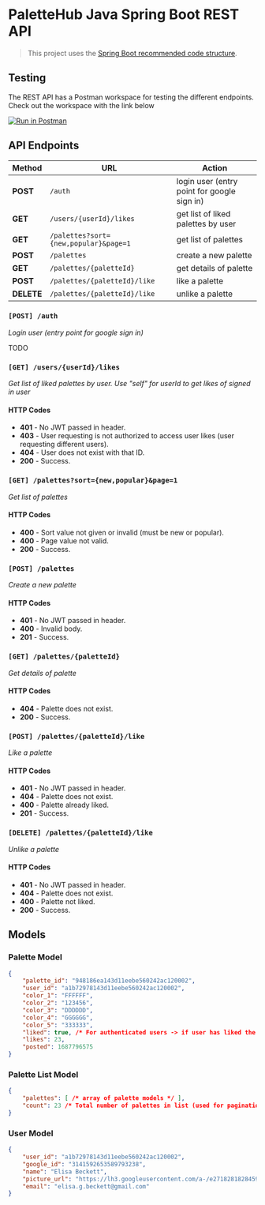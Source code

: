 # **PaletteHub Java Spring Boot REST API**

> This project uses the [Spring Boot recommended code structure](https://docs.spring.io/spring-boot/docs/current/reference/html/using.html#using.structuring-your-code).

## Testing

The REST API has a Postman workspace for testing the different endpoints. Check out the workspace with the link below

[![Run in Postman](https://run.pstmn.io/button.svg)](https://app.getpostman.com/run-collection/10733824-9261f960-1a63-4ca8-821e-55fafb61e8b9?action=collection%2Ffork&source=rip_markdown&collection-url=entityId%3D10733824-9261f960-1a63-4ca8-821e-55fafb61e8b9%26entityType%3Dcollection%26workspaceId%3D08ab66a1-4aa5-4b47-9949-90ef7a55049c)

## API Endpoints

| Method     | URL                                   | Action                                      |
| ------     | ---                                   | ------                                      |
| **POST**   | `/auth`                               | login user (entry point for google sign in) |
| **GET**    | `/users/{userId}/likes`               | get list of liked palettes by user          |
| **GET**    | `/palettes?sort={new,popular}&page=1` | get list of palettes                        |
| **POST**   | `/palettes`                           | create a new palette                        |
| **GET**    | `/palettes/{paletteId}`               | get details of palette                      |
| **POST**   | `/palettes/{paletteId}/like`          | like a palette                              |
| **DELETE** | `/palettes/{paletteId}/like`          | unlike a palette                            |

### `[POST] /auth`

*Login user (entry point for google sign in)*

TODO

### `[GET] /users/{userId}/likes`

*Get list of liked palettes by user. Use "self" for userId to get likes of signed in user*

#### **HTTP Codes**
- **401** - No JWT passed in header.
- **403** - User requesting is not authorized to access user likes (user requesting different users).
- **404** - User does not exist with that ID.
- **200** - Success.

### `[GET] /palettes?sort={new,popular}&page=1`

*Get list of palettes*

#### **HTTP Codes**
- **400** - Sort value not given or invalid (must be new or popular).
- **400** - Page value not valid.
- **200** - Success.

### `[POST] /palettes`

*Create a new palette*

#### **HTTP Codes**
- **401** - No JWT passed in header.
- **400** - Invalid body.
- **201** - Success.

### `[GET] /palettes/{paletteId}`

*Get details of palette*

#### **HTTP Codes**
- **404** - Palette does not exist.
- **200** - Success.

### `[POST] /palettes/{paletteId}/like`

*Like a palette*

#### **HTTP Codes**
- **401** - No JWT passed in header.
- **404** - Palette does not exist.
- **400** - Palette already liked.
- **201** - Success.

### `[DELETE] /palettes/{paletteId}/like`

*Unlike a palette*

#### **HTTP Codes**
- **401** - No JWT passed in header.
- **404** - Palette does not exist.
- **400** - Palette not liked.
- **200** - Success.

## Models

### Palette Model

```json
{
    "palette_id": "948186ea143d11eebe560242ac120002",
    "user_id": "a1b72978143d11eebe560242ac120002",
    "color_1": "FFFFFF",
    "color_2": "123456",
    "color_3": "DDDDDD",
    "color_4": "GGGGGG",
    "color_5": "333333",
    "liked": true, /* For authenticated users -> if user has liked the post. */
    "likes": 23,
    "posted": 1687796575
}
```

### Palette List Model
```json
{
    "palettes": [ /* array of palette models */ ],
    "count": 23 /* Total number of palettes in list (used for pagination) */
}
```

### User Model
```json
{
    "user_id": "a1b72978143d11eebe560242ac120002",
    "google_id": "3141592653589793238",
    "name": "Elisa Beckett",
    "picture_url": "https://lh3.googleusercontent.com/a-/e2718281828459045235360uler",
    "email": "elisa.g.beckett@gmail.com"
}
```